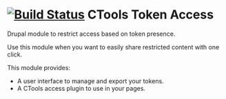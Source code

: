 [![Build Status](https://travis-ci.org/mateu-aguilo-bosch/ctools_token_access.svg?branch=7.x-1.x)](https://travis-ci.org/mateu-aguilo-bosch/ctools_token_access)
CTools Token Access
===================

Drupal module to restrict access based on token presence.

Use this module when you want to easily share restricted content with one click. 

This module provides:
  - A user interface to manage and export your tokens.
  - A CTools access plugin to use in your pages.

